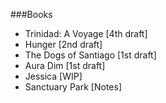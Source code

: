 ###Books

* Trinidad: A Voyage [4th draft]
* Hunger [2nd draft]
* The Dogs of Santiago [1st draft]
* Aura Dim [1st draft]
* Jessica [WIP]
* Sanctuary Park [Notes]